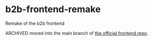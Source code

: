 # b2b-frontend-remake

Remake of the b2b frontend

ARCHIVED moved into the main branch
of [the official frontend repo](https://github.com/ZuydUniversity/2425-B2C6-B2B-2-Frontend).
